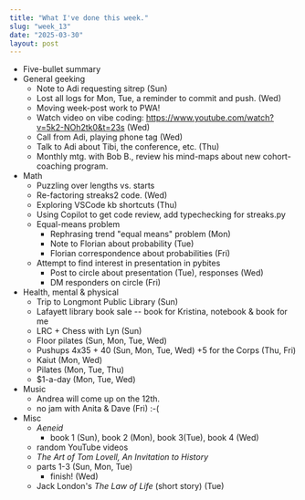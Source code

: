 ```yaml
---
title: "What I've done this week."
slug: "week_13"
date: "2025-03-30"
layout: post
---
```


* Five-bullet summary
* General geeking
    - Note to Adi requesting sitrep (Sun)
    - Lost all logs for Mon, Tue, a reminder to commit and push. (Wed)
    - Moving week-post work to PWA!
    - Watch video on vibe coding: https://www.youtube.com/watch?v=5k2-NOh2tk0&t=23s (Wed)
    - Call from Adi, playing phone tag (Wed)
    - Talk to Adi about Tibi, the conference, etc. (Thu)
    - Monthly mtg. with Bob B., review his mind-maps about new cohort-coaching program.
* Math
    - Puzzling over lengths vs. starts
    - Re-factoring streaks2 code. (Wed)
    - Exploring VSCode kb shortcuts (Thu)
    - Using Copilot to get code review, add typechecking for streaks.py
    - Equal-means problem
        - Rephrasing trend "equal means" problem (Mon)
        - Note to Florian about probability (Tue)
        - Florian correspondence about probabilities (Fri)
    - Attempt to find interest in presentation in pybites
        - Post to circle about presentation (Tue), responses (Wed)
        - DM responders on circle (Fri)
* Health, mental & physical
    - Trip to Longmont Public Library (Sun)
    - Lafayett library book sale -- book for Kristina, notebook & book for me
    - LRC + Chess with Lyn (Sun)
    - Floor pilates (Sun, Mon, Tue, Wed)
    - Pushups 4x35 + 40 (Sun, Mon, Tue, Wed) +5 for the Corps (Thu, Fri)
    - Kaiut (Mon, Wed)
    - Pilates (Mon, Tue, Thu)
    - $1-a-day (Mon, Tue, Wed)
* Music
    - Andrea will come up on the 12th.
    - no jam with Anita & Dave (Fri) :-(
* Misc
    - *Aeneid*
    	- book 1 (Sun), book 2 (Mon), book 3(Tue), book 4 (Wed)
	- random YouTube videos
    - *The Art of Tom Lovell, An Invitation to History*
	- parts 1-3 (Sun, Mon, Tue)
        - finish! (Wed)
    - Jack London's *The Law of Life* (short story) (Tue)

